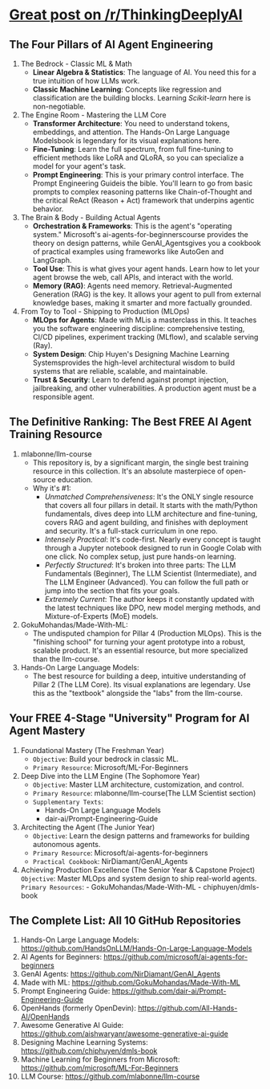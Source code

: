 # [Great post on /r/ThinkingDeeplyAI](https://www.reddit.com/r/ThinkingDeeplyAI/comments/1mg7bvz/the_only_guide_youll_need_to_master_ai_agents_in/?share_id=rDBNk9SYrqhHm6a2Z0Tt8&utm_content=2&utm_medium=android_app&utm_name=androidcss&utm_source=share&utm_term=10&rdt=56226)

## The Four Pillars of AI Agent Engineering
1. The Bedrock - Classic ML & Math
    - **Linear Algebra & Statistics**: The language of AI. You need this for a true intuition of how LLMs work.
    - **Classic Machine Learning**: Concepts like regression and classification are the building blocks. Learning _Scikit-learn_ here is non-negotiable.
1. The Engine Room - Mastering the LLM Core
    - **Transformer Architecture**: You need to understand tokens, embeddings, and attention. The Hands-On Large Language Modelsbook is legendary for its visual explanations here.  
    - **Fine-Tuning**: Learn the full spectrum, from full fine-tuning to efficient methods like LoRA and QLoRA, so you can specialize a model for your agent's task.
    - **Prompt Engineering**: This is your primary control interface. The Prompt Engineering Guideis the bible. You'll learn to go from basic prompts to complex reasoning patterns like Chain-of-Thought and the critical ReAct (Reason + Act) framework that underpins agentic behavior.
1. The Brain & Body - Building Actual Agents
    - **Orchestration & Frameworks**: This is the agent's "operating system." Microsoft's ai-agents-for-beginnerscourse provides the theory on design patterns, while GenAI_Agentsgives you a cookbook of practical examples using frameworks like AutoGen and LangGraph.  
    - **Tool Use**: This is what gives your agent hands. Learn how to let your agent browse the web, call APIs, and interact with the world.
    - **Memory (RAG)**: Agents need memory. Retrieval-Augmented Generation (RAG) is the key. It allows your agent to pull from external knowledge bases, making it smarter and more factually grounded.
1. From Toy to Tool - Shipping to Production (MLOps)
    - **MLOps for Agents**: Made with MLis a masterclass in this. It teaches you the software engineering discipline: comprehensive testing, CI/CD pipelines, experiment tracking (MLflow), and scalable serving (Ray).  
    - **System Design**: Chip Huyen's Designing Machine Learning Systemsprovides the high-level architectural wisdom to build systems that are reliable, scalable, and maintainable.  
    - **Trust & Security**: Learn to defend against prompt injection, jailbreaking, and other vulnerabilities. A production agent must be a responsible agent.

## The Definitive Ranking: The Best FREE AI Agent Training Resource
1. mlabonne/llm-course 
    - This repository is, by a significant margin, the single best training resource in this collection. It's an absolute masterpiece of open-source education.
    - Why it's #1:
        - _Unmatched Comprehensiveness_: It's the ONLY single resource that covers all four pillars in detail. It starts with the math/Python fundamentals, dives deep into LLM architecture and fine-tuning, covers RAG and agent building, and finishes with deployment and security. It's a full-stack curriculum in one repo.
        - _Intensely Practical_: It's code-first. Nearly every concept is taught through a Jupyter notebook designed to run in Google Colab with one click. No complex setup, just pure hands-on learning.
        - _Perfectly Structured_: It's broken into three parts: The LLM Fundamentals (Beginner), The LLM Scientist (Intermediate), and The LLM Engineer (Advanced). You can follow the full path or jump into the section that fits your goals.
        - _Extremely Current_: The author keeps it constantly updated with the latest techniques like DPO, new model merging methods, and Mixture-of-Experts (MoE) models.
1. GokuMohandas/Made-With-ML:
    - The undisputed champion for Pillar 4 (Production MLOps). This is the "finishing school" for turning your agent prototype into a robust, scalable product. It's an essential resource, but more specialized than the llm-course.
1. Hands-On Large Language Models:
    - The best resource for building a deep, intuitive understanding of Pillar 2 (The LLM Core). Its visual explanations are legendary. Use this as the "textbook" alongside the "labs" from the llm-course.

## Your FREE 4-Stage "University" Program for AI Agent Mastery
1. Foundational Mastery (The Freshman Year)
    - `Objective`: Build your bedrock in classic ML.
    - `Primary Resource`: Microsoft/ML-For-Beginners 
1. Deep Dive into the LLM Engine (The Sophomore Year)
    - `Objective`: Master LLM architecture, customization, and control.
    - `Primary Resource`: mlabonne/llm-course(The LLM Scientist section)  
    - `Supplementary Texts`: 
        - Hands-On Large Language Models
        - dair-ai/Prompt-Engineering-Guide 
1. Architecting the Agent (The Junior Year)
    - `Objective`: Learn the design patterns and frameworks for building autonomous agents.
    - `Primary Resource`: Microsoft/ai-agents-for-beginners 
    - `Practical Cookbook`: NirDiamant/GenAI_Agents 
1. Achieving Production Excellence (The Senior Year & Capstone Project)
    `Objective`: Master MLOps and system design to ship real-world agents.
    `Primary Resources`:
        - GokuMohandas/Made-With-ML
        - chiphuyen/dmls-book 

## The Complete List: All 10 GitHub Repositories
1. Hands-On Large Language Models: https://github.com/HandsOnLLM/Hands-On-Large-Language-Models
1. AI Agents for Beginners: https://github.com/microsoft/ai-agents-for-beginners
1. GenAI Agents: https://github.com/NirDiamant/GenAI_Agents
1. Made with ML: https://github.com/GokuMohandas/Made-With-ML
1. Prompt Engineering Guide: https://github.com/dair-ai/Prompt-Engineering-Guide
1. OpenHands (formerly OpenDevin): https://github.com/All-Hands-AI/OpenHands
1. Awesome Generative AI Guide: https://github.com/aishwaryanr/awesome-generative-ai-guide
1. Designing Machine Learning Systems: https://github.com/chiphuyen/dmls-book
1. Machine Learning for Beginners from Microsoft: https://github.com/microsoft/ML-For-Beginners
1. LLM Course: https://github.com/mlabonne/llm-course
